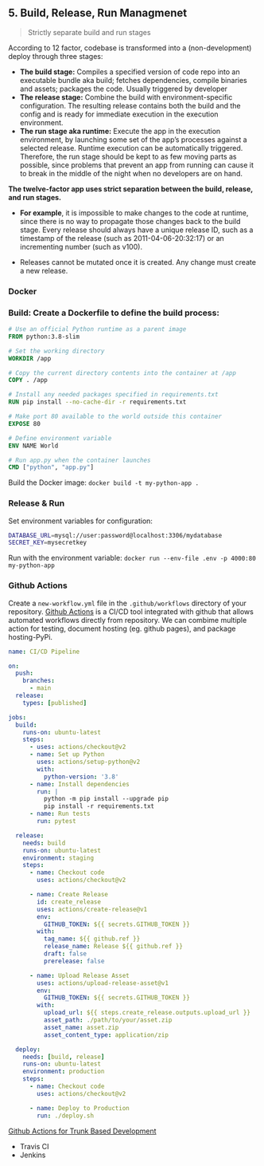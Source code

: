 ## 5. Build, Release, Run Managmenet

> Strictly separate build and run stages

According to 12 factor, codebase is transformed into a (non-development) deploy through three stages:

- **The build stage:** Compiles a specified version of code repo into an executable bundle aka build; fetches dependencies, compile binaries and assets; packages the code. Usually triggered by developer
- **The release stage:** Combine the build with environment-specific configuration. The resulting release contains both the build and the config and is ready for immediate execution in the execution environment.
- **The run stage aka runtime:** Execute the app in the execution environment, by launching some set of the app’s processes against a selected release. Runtime execution can be automatically triggered. Therefore, the run stage should be kept to as few moving parts as possible, since problems that prevent an app from running can cause it to break in the middle of the night when no developers are on hand.

**The twelve-factor app uses strict separation between the build, release, and run stages.**

- **For example**, it is impossible to make changes to the code at runtime, since there is no way to propagate those changes back to the build stage.
Every release should always have a unique release ID, such as a timestamp of the release (such as 2011-04-06-20:32:17) or an incrementing number (such as v100).

- Releases cannot be mutated once it is created. Any change must create a new release.

### Docker

### Build: Create a Dockerfile to define the build process:

```Dockerfile
# Use an official Python runtime as a parent image
FROM python:3.8-slim

# Set the working directory
WORKDIR /app

# Copy the current directory contents into the container at /app
COPY . /app

# Install any needed packages specified in requirements.txt
RUN pip install --no-cache-dir -r requirements.txt

# Make port 80 available to the world outside this container
EXPOSE 80

# Define environment variable
ENV NAME World

# Run app.py when the container launches
CMD ["python", "app.py"]
```

Build the Docker image: `docker build -t my-python-app .`

### Release & Run

Set environment variables for configuration:

```bash
DATABASE_URL=mysql://user:password@localhost:3306/mydatabase
SECRET_KEY=mysecretkey
```

Run with the environment variable: `docker run --env-file .env -p 4000:80 my-python-app`

### Github Actions

Create a `new-workflow.yml` file in the `.github/workflows` directory of your repository.
[Github Actions](https://docs.github.com/en/actions) is a CI/CD tool integrated with github that allows automated workflows directly from repository. We can combime multiple action for testing, document hosting (eg. github pages), and package hosting-PyPi.

```YAML
name: CI/CD Pipeline

on:
  push:
    branches:
      - main
  release:
    types: [published]

jobs:
  build:
    runs-on: ubuntu-latest
    steps:
      - uses: actions/checkout@v2
      - name: Set up Python
        uses: actions/setup-python@v2
        with:
          python-version: '3.8'
      - name: Install dependencies
        run: |
          python -m pip install --upgrade pip
          pip install -r requirements.txt
      - name: Run tests
        run: pytest

  release:
    needs: build
    runs-on: ubuntu-latest
    environment: staging
    steps:
      - name: Checkout code
        uses: actions/checkout@v2

      - name: Create Release
        id: create_release
        uses: actions/create-release@v1
        env:
          GITHUB_TOKEN: ${{ secrets.GITHUB_TOKEN }}
        with:
          tag_name: ${{ github.ref }}
          release_name: Release ${{ github.ref }}
          draft: false
          prerelease: false

      - name: Upload Release Asset
        uses: actions/upload-release-asset@v1
        env:
          GITHUB_TOKEN: ${{ secrets.GITHUB_TOKEN }}
        with:
          upload_url: ${{ steps.create_release.outputs.upload_url }}
          asset_path: ./path/to/your/asset.zip
          asset_name: asset.zip
          asset_content_type: application/zip

  deploy:
    needs: [build, release]
    runs-on: ubuntu-latest
    environment: production
    steps:
      - name: Checkout code
        uses: actions/checkout@v2

      - name: Deploy to Production
        run: ./deploy.sh
```

[Github Actions for Trunk Based Development](https://blog.jannikwempe.com/github-actions-trunk-based-development)

- Travis CI
- Jenkins
